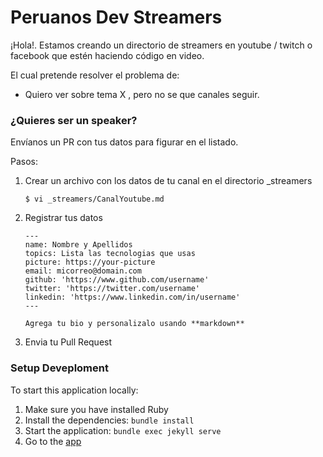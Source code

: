 # Peruanos Dev Streamers 

¡Hola!. Estamos creando un directorio de streamers en youtube / twitch o facebook que estén haciendo código en video.

El cual pretende resolver el problema de:

- Quiero ver sobre tema X , pero no se que canales seguir.


### ¿Quieres ser un speaker? 
Envíanos un PR con tus datos para figurar en el listado. 

Pasos: 
1. Crear un archivo con los datos de tu canal en el directorio _streamers
    ```
    $ vi _streamers/CanalYoutube.md
    ```
2. Registrar tus datos

    ```
    ---
    name: Nombre y Apellidos
    topics: Lista las tecnologias que usas
    picture: https://your-picture
    email: micorreo@domain.com
    github: 'https://www.github.com/username'
    twitter: 'https://twitter.com/username'
    linkedin: 'https://www.linkedin.com/in/username' 
    ---
    
    Agrega tu bio y personalizalo usando **markdown**
    ```
    
3. Envia tu Pull Request

### Setup Deveploment
To start this application locally:

1. Make sure you have installed Ruby
2. Install the dependencies: `bundle install`
3. Start the application: `bundle exec jekyll serve`
4. Go to the [app](http://127.0.0.1:4000)
